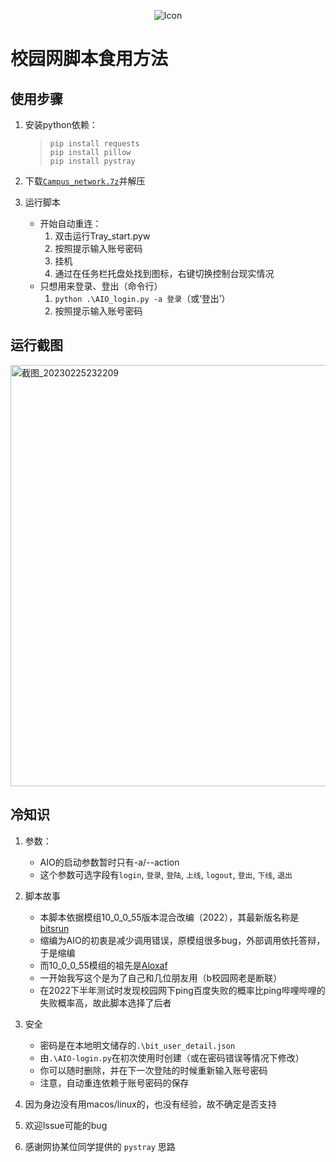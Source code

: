 <p align="center">
  <img src="https://github.com/KJH-x/Batch_Collections/blob/main/Campus_network/Network_Alive.ico" alt="Icon">
</p>

# 校园网脚本食用方法

## 使用步骤

1. 安装python依赖：

    > ```batch
    > pip install requests
    > pip install pillow
    > pip install pystray
    > ```

2. 下载[`Campus_network.7z`](https://github.com/KJH-x/Batch_Collections/blob/main/Campus_network/Campus_network.7z)并解压
3. 运行脚本
    - 开始自动重连：
        1. 双击运行Tray_start.pyw
        2. 按照提示输入账号密码
        3. 挂机
        4. 通过在任务栏托盘处找到图标，右键切换控制台现实情况
    - 只想用来登录、登出（命令行）
        1. `python .\AIO_login.py -a 登录`（或‘登出’）
        2. 按照提示输入账号密码

## 运行截图

<img width="674" alt="截图_20230225232209" src="https://user-images.githubusercontent.com/53437291/221365173-5b283882-f14e-444a-8bd4-947ce5e81e31.png">

## 冷知识

1. 参数：
    - AIO的启动参数暂时只有-a/--action
    - 这个参数可选字段有`login`, `登录`, `登陆`, `上线`, `logout`, `登出`, `下线`, `退出`
2. 脚本故事
    - 本脚本依据模组10_0_0_55版本混合改编（2022），其最新版名称是[bitsrun](https://github.com/BITNP/bitsrun)
    - 缩编为AIO的初衷是减少调用错误，原模组很多bug，外部调用依托答辩，于是缩编
    - 而10_0_0_55模组的祖先是[Aloxaf](https://github.com/Aloxaf/10_0_0_55_login)
    - 一开始我写这个是为了自己和几位朋友用（b校园网老是断联）
    - 在2022下半年测试时发现校园网下ping百度失败的概率比ping哔哩哔哩的失败概率高，故此脚本选择了后者
3. 安全
    - 密码是在本地明文储存的`.\bit_user_detail.json`
    - 由`.\AIO-login.py`在初次使用时创建（或在密码错误等情况下修改）
    - 你可以随时删除，并在下一次登陆的时候重新输入账号密码
    - 注意，自动重连依赖于账号密码的保存

4. 因为身边没有用macos/linux的，也没有经验，故不确定是否支持
5. 欢迎Issue可能的bug

6. 感谢网协某位同学提供的 `pystray` 思路
